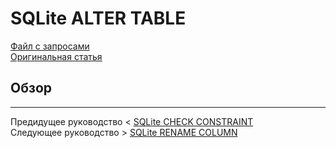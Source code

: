 # SQLite ALTER TABLE #########################

[Файл с запросами][querys]   
[Оригинальная статья][origin]

[querys]: ./querys.sql
[origin]: https://www.sqlitetutorial.net/sqlite-alter-table/

## Обзор ##############################

---------------------------------------

Предидущее руководство < [SQLite CHECK CONSTRAINT][prev]  
Следующее руководство > [SQLite RENAME COLUMN][next]

[prev]: ../40_CheckConstraint/translate.md
[next]: ../42_RenameColumn/translate.md